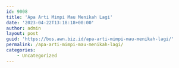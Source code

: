 ```yaml
---
id: 9008
title: 'Apa Arti Mimpi Mau Menikah Lagi'
date: '2023-04-22T13:18:18+00:00'
author: admin
layout: post
guid: 'https://bos.awn.biz.id/apa-arti-mimpi-mau-menikah-lagi/'
permalink: /apa-arti-mimpi-mau-menikah-lagi/
categories:
    - Uncategorized
---
```


